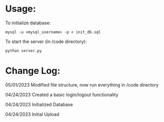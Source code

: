 # Usage:

To initialize database:
```
mysql -u <mysql_username> -p < init_db.sql
```

To start the server (in /code directory):
```
python server.py
```

# Change Log:

05/01/2023 Modified file structure, now run everything in /code directory

04/24/2023 Created a basic login/logout functionality

04/24/2023 Initialized Database

04/24/2023 Initial Upload